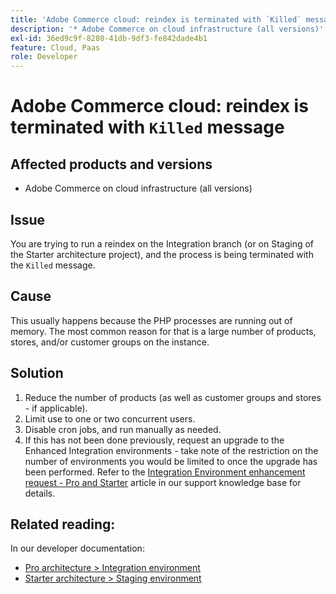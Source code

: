 ```yaml
---
title: 'Adobe Commerce cloud: reindex is terminated with `Killed` message'
description: '* Adobe Commerce on cloud infrastructure (all versions)'
exl-id: 36ed9c9f-8280-41db-9df3-fe842dade4b1
feature: Cloud, Paas
role: Developer
---
```

# Adobe Commerce cloud: reindex is terminated with `Killed` message

## Affected products and versions

* Adobe Commerce on cloud infrastructure (all versions)

## Issue

You are trying to run a reindex on the Integration branch (or on Staging of the Starter architecture project), and the process is being terminated with the `Killed` message.

## Cause

This usually happens because the PHP processes are running out of memory.
The most common reason for that is a large number of products, stores, and/or customer groups on the instance.

## Solution

1. Reduce the number of products (as well as customer groups and stores - if applicable).
1. Limit use to one or two concurrent users.
1. Disable cron jobs, and run manually as needed.
1. If this has not been done previously, request an upgrade to the Enhanced Integration environments - take note of the restriction on the number of environments you would be limited to once the upgrade has been performed. Refer to the [Integration Environment enhancement request - Pro and Starter](https://experienceleague.adobe.com/en/docs/experience-cloud-kcs/kbarticles/ka-27242) article in our support knowledge base for details.

## Related reading:

In our developer documentation:

* [Pro architecture > Integration environment](https://experienceleague.adobe.com/en/docs/commerce-cloud-service/user-guide/architecture/pro-architecture#integration-environment)
* [Starter architecture > Staging environment](https://experienceleague.adobe.com/en/docs/commerce-cloud-service/user-guide/architecture/starter-architecture#cloud-arch-stage)
